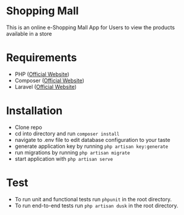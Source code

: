# Shopping Mall
This is an online e-Shopping Mall App for Users to view the products available in a store

# Requirements
- PHP ([Official Website](http://php.net/))
- Composer ([Official Website](https://getcomposer.org/))
- Laravel ([Official Website](https://laravel.com/))

# Installation
- Clone repo
- cd into directory and run `composer install`
- navigate to .env file to edit database configuration to your taste
- generate application key by running `php artisan key:generate`
- run migrations by running `php artisan migrate`
- start application with `php artisan serve`

# Test
- To run unit and functional tests run `phpunit` in the root directory.
- To run end-to-end tests run `php artisan dusk` in the root directory.
